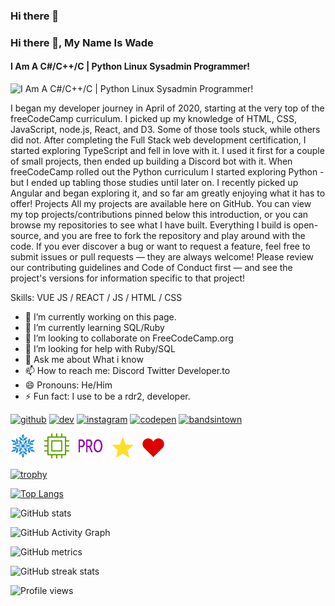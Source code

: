 ### Hi there 👋

<!--
**wade0001/wade0001** is a ✨ _special_ ✨ repository because its `README.md` (this file) appears on your GitHub profile.
Here are some ideas to get you started:
- 🔭 I’m currently working on ...
- 🌱 I’m currently learning ...
- 👯 I’m looking to collaborate on ...
- 🤔 I’m looking for help with ...
- 💬 Ask me about ...
- 📫 How to reach me: ...
- 😄 Pronouns: ...
- ⚡ Fun fact: ...
-->
### Hi there 👋, My Name Is Wade
#### I Am A C#/C++/C | Python Linux Sysadmin Programmer!
![I Am A C#/C++/C | Python Linux Sysadmin Programmer!](https://previews.123rf.com/images/karpenkoilia/karpenkoilia1806/karpenkoilia180600011/102988806-vector-line-web-concept-for-programming-linear-web-banner-for-coding-.jpg)

I began my developer journey in April of 2020, starting at the very top of the freeCodeCamp curriculum. I picked up my knowledge of HTML, CSS, JavaScript, node.js, React, and D3. Some of those tools stuck, while others did not. After completing the Full Stack web development certification, I started exploring TypeScript and fell in love with it. I used it first for a couple of small projects, then ended up building a Discord bot with it. When freeCodeCamp rolled out the Python curriculum I started exploring Python - but I ended up tabling those studies until later on. I recently picked up Angular and began exploring it, and so far am greatly enjoying what it has to offer!
                                                   Projects
All my projects are available here on GitHub. You can view my top projects/contributions pinned below this introduction, or you can browse my repositories to see what I have built. Everything I build is open-source, and you are free to fork the repository and play around with the code. If you ever discover a bug or want to request a feature, feel free to submit issues or pull requests — they are always welcome! Please review our contributing guidelines and Code of Conduct first — and see the project's versions for information specific to that project!

Skills: VUE JS / REACT / JS / HTML / CSS

- 🔭 I’m currently working on this page. 
- 🌱 I’m currently learning SQL/Ruby
- 👯 I’m looking to collaborate on FreeCodeCamp.org 
- 🤔 I’m looking for help with Ruby/SQL 
- 💬 Ask me about What i know 
- 📫 How to reach me: Discord Twitter Developer.to 
- 😄 Pronouns: He/Him 
- ⚡ Fun fact: I use to be a rdr2, developer. 


[<img src='https://cdn.jsdelivr.net/npm/simple-icons@3.0.1/icons/github.svg' alt='github' height='40'>](https://github.com/wade0001)  [<img src='https://cdn.jsdelivr.net/npm/simple-icons@3.0.1/icons/dev-dot-to.svg' alt='dev' height='40'>](https://dev.to/wade0001)  [<img src='https://cdn.jsdelivr.net/npm/simple-icons@3.0.1/icons/instagram.svg' alt='instagram' height='40'>](https://www.instagram.com/wade02/)  [<img src='https://cdn.jsdelivr.net/npm/simple-icons@3.0.1/icons/codepen.svg' alt='codepen' height='40'>](https://codepen.io/wade892)  [<img src='https://cdn.jsdelivr.net/npm/simple-icons@3.0.1/icons/bandsintown.svg' alt='bandsintown' height='40'>](discord.com)  

<a href='https://archiveprogram.github.com/'><img src='https://raw.githubusercontent.com/acervenky/animated-github-badges/master/assets/acbadge.gif' width='40' height='40'></a> <a href='https://docs.github.com/en/developers'><img src='https://raw.githubusercontent.com/acervenky/animated-github-badges/master/assets/devbadge.gif' width='40' height='40'></a> <a href='https://github.com/pricing'><img src='https://raw.githubusercontent.com/acervenky/animated-github-badges/master/assets/pro.gif' width='40' height='40'></a> <a href='https://stars.github.com/'><img src='https://raw.githubusercontent.com/acervenky/animated-github-badges/master/assets/starbadge.gif' width='35' height='35'></a> <a href='https://docs.github.com/en/github/supporting-the-open-source-community-with-github-sponsors'><img src='https://raw.githubusercontent.com/acervenky/animated-github-badges/master/assets/sponsorbadge.gif' width='35' height='35'></a> 

[![trophy](https://github-profile-trophy.vercel.app/?username=wade0001)](https://github.com/ryo-ma/github-profile-trophy)

[![Top Langs](https://github-readme-stats.vercel.app/api/top-langs/?username=wade0001)](https://github.com/anuraghazra/github-readme-stats)

![GitHub stats](https://github-readme-stats.vercel.app/api?username=wade0001&show_icons=true)  

![GitHub Activity Graph](https://activity-graph.herokuapp.com/graph?username=wade0001)  

![GitHub metrics](https://metrics.lecoq.io/wade0001)  

![GitHub streak stats](https://github-readme-streak-stats.herokuapp.com/?user=wade0001)  

![Profile views](https://gpvc.arturio.dev/wade0001)  
